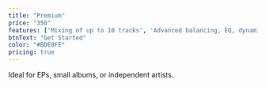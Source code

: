 ```yaml
---
title: "Premium"
price: "350"
features: ['Mixing of up to 10 tracks', 'Advanced balancing, EQ, dynamics, and effects.', '2 rounds of revisions for fine-tuning']
btnText: "Get Started"
color: "#BDE0FE"
pricing: true
---
```


Ideal for EPs, small albums, or independent artists.